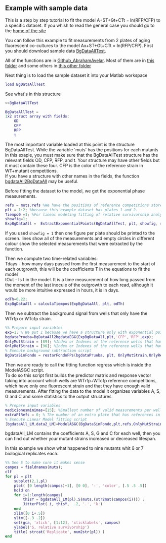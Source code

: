 ## Example with sample data

This is a step by step tutorial to fit the model A+ST+Gt+CTt = ln(RFP/CFP) to a specific dataset. If you whish to read the general case you should go to the [home of the site](https://abrahamavelar.github.io/LinearModelCLS/)


You can follow this example to fit measurements from 2 plates of aging fluorescent co-cultures to the model Ax+ST+Gt+CTt = ln(RFP/CFP). 
First you should download sample data [BgDataAllTest](https://github.com/AbrahamAvelar/LinearModelCLS/).  

All of the functions are in [Github_AbrahamAvelar](https://github.com/AbrahamAvelar). Most of them are in [this folder](https://github.com/AbrahamAvelar/Comparacion_Metodos_Envejecimiento/tree/master/Functions/CorrerModeloNS_ScriptsEGG) and some others in [this other folder](https://github.com/AbrahamAvelar/Curvas_de_Crecimiento)


Next thing is to load the sample dataset it into your Matlab workspace  
```matlab
load BgDataAllTest
```
See what's in this structure
```matlab
>>BgDataAllTest

BgDataAllTest = 
1x2 struct array with fields:
    OD
    CFP
    RFP
    t
```

The most important variable loaded at this point is the structure BgDataAllTest. While the variable 'muts' has the positions for each mutants in this exaple, you must make sure that the BgDataAllTest structure has the relevant fields OD, CFP, RFP, and t.  Your structure may have other fields but it must contain these four. CFP is the color of the reference strain in WT+mutant competitions.  
If you have a structure with other names in the fields, the function [bgdataAll2BgDataAll](https://github.com/AbrahamAvelar/Comparacion_Metodos_Envejecimiento/blob/master/Functions/bgdataAll2BgDataAll.m) may be useful.


Before fitting the dataset to the model, we get the exponential phase measurements.
 ```matlab
refs = muts.refs %We have the positions of reference competitions stored in this variable
plt = 1:2; %because this example dataset has plates 1 and 2.
Tiempo0 =1; %For lineal modeling fitting of relative survivorship analysis, it must be 1.
showfig=1;
ExpBgDataAll =  ExtractExponentialPoints(BgDataAllTest, plt, showfig, refs, Tiempo0 )
```
If you used ```showfig = 1``` then one figure per plate should be printed to the screen. lines show all of the measurements and empty circles in different colour show the selected measurements that were extracted by the function.
  
Then we compute two time-related variables:  
Tdays - how many days passed from the first measurement to the start of each outgrowth, this will be the coefficients T in the equations to fit the model   
tOut - Is t in the model. It is a time measurement of how long passed from the moment of the last inocule of the outgrowth to each read, although it would be more intuitive expressed in hours, it is in days.
```matlab
odTh=0.22;
ExpBgDataAll = calculaTiempos(ExpBgDataAll, plt, odTh)
```
  
Then we subtract the background signal from wells that only have the WTrfp or WTcfp strain.
```matlab
%% Prepare input variables
exp=1; % We put 1 because we have a structure only with exponential points which is the output of 'ExtractExponentialPoints'
bgdataPrueba=BgDataAll2bgdataEGG(ExpBgDataAll,plt,'CFP','RFP',exp); 
OnlyMutStrain = [89]; %Index or Indexes of the reference wells that have only WTcfp
OnlyRefStrain = [96]; %Index or Indexes of the reference wells that have only WTrfp (the same FP as all of the mutants)  
% Execute background subtraction script
BgDataSinFondo = restarFondoFPs(bgdataPrueba, plt, OnlyMutStrain,OnlyRefStrain)
```


Then we are ready to call the fitting function regress which is inside the ModelASGC script.  
To do so this script first builds the predictor matrix and response vector taking into account which wells are WTrfp+WTcfp reference competitions, which have only one fluorescent strain and that they have enough valid measurements. After fitting the data to the model it organizes variables A, S, G and C and some statistics to the output structures.
```matlab
% Prepare input variables
medicionesminimas=[15]; %Smallest number of valid measurements per well to be included in the fitting function
extraPlRefs = 0; % The number of an extra plate that has references in it. Put 0 if you have references in every plate.
% Execute Linear Model fitting script
[bgdataAll_LM,data2_LM]=ModelASGC(BgDataSinFondo,plt,refs,OnlyMutStrain,OnlyRefStrain,medicionesminimas,exp,extraPlRefs)
```
bgdataAll_LM contains the coefficients A, S, G and C for each well, then you can find out whether your mutant strains increased or decreased lifespan.

In this example we show what happened to nine mutants whit 6 or 7 biological replicates each.
```matlab
%% See S to make sure it makes sense
campos = fieldnames(muts);
clf
for pl = plt
    subplot(2,1,pl)
    plot( [0 length(campos)+1], [0 0], '-', 'color', [.5 .5 .5]) 
    hold on
    for i=1:length(campos)
        thisY = bgdataAll_LM(pl).S(muts.(str2mat(campos(i)))) ;
        JitterPlot( i, thisY,  .2, '.', 'k')
    end
    xlim([0 i+.5])
    ylim([-.3 .2])
    set(gca, 'xtick', [1:12], 'xticklabels', campos)
    ylabel('S, relative survivorship')
    title( strcat('Replicate', num2str(pl)) )
end
```

